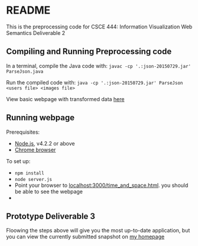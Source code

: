 # README

This is the preprocessing code for CSCE 444: Information Visualization Web Semantics Deliverable 2

## Compiling and Running Preprocessing code

In a terminal, compile the Java code with:
` javac -cp '.:json-20150729.jar' ParseJson.java `

Run the compiled code with:
` java -cp '.:json-20150729.jar' ParseJson <users file> <images file> `

View basic webpage with transformed data [here](https://github.tamu.edu/pages/cjbrooks12/444_visualization/)

## Running webpage

Prerequisites:

* [Node.js](http://nodejs.org), v4.2.2 or above
* [Chrome browser](http://google.com/chrome)

To set up:

* <code>npm install</code>
* <code>node server.js</code>
* Point your browser to [localhost:3000/time_and_space.html](http://localhost:3000/time_and_space.html). you should be able to see the webpage
* 

## Prototype Deliverable 3
Floowing the steps above will give you the most up-to-date application, but you can view the currently submitted snapshot on [my homepage](http://caseyjbrooks.com/444/visualization/time_and_space.html)


